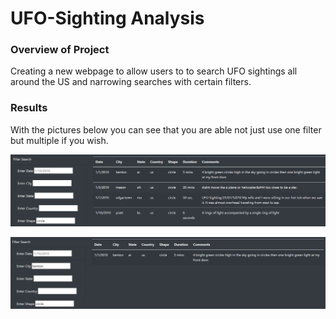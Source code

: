 # UFO-Sighting Analysis

### Overview of Project
Creating a new webpage to allow users to to search UFO sightings all around the US and narrowing searches with certain filters.

### Results

With the pictures below you can see that you are able not just use one filter but multiple if you wish.

![One Filter](https://github.com/Cooofy/UFO-Sighting/blob/main/One%20Filter.PNG)

![Two Filters](https://github.com/Cooofy/UFO-Sighting/blob/main/Multiple%20Filters.PNG)
